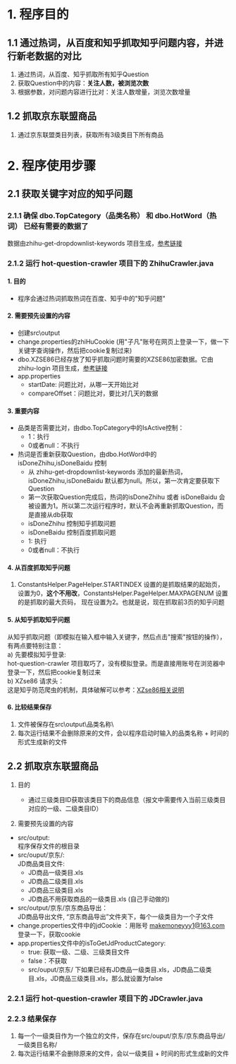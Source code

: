 # 1. 程序目的
## 1.1 通过热词，从百度和知乎抓取知乎问题内容，并进行新老数据的对比
1. 通过热词，从百度、知乎抓取所有知乎Question
2. 获取Question中的内容：**关注人数，被浏览次数**
3. 根据参数，对问题内容进行比对：关注人数增量，浏览次数增量

## 1.2 抓取京东联盟商品
1. 通过京东联盟类目列表，获取所有3级类目下所有商品

# 2. 程序使用步骤
## 2.1 获取关键字对应的知乎问题

### 2.1.1 确保 dbo.TopCategory（品类名称） 和 dbo.HotWord（热词） 已经有需要的数据了
数据由zhihu-get-dropdownlist-keywords 项目生成，[参考链接](https://github.com/monalisali/zhihu-get-dropdownlist-keywords/blob/main/README.md)


### 2.1.2 运行 hot-question-crawler 项目下的 ZhihuCrawler.java
#### 1. 目的
   * 程序会通过热词抓取热词在百度、知乎中的"知乎问题"
   
#### 2. 需要预先设置的内容
   * 创建src\output
   * change.properties的zhiHuCookie (用"子凡"账号在网页上登录一下，做一下关键字查询操作，然后把cookie复制过来)
   * dbo.XZSE86已经存放了知乎抓取问题时需要的XZSE86加密数据。它由zhihu-login 项目生成，[参考链接](https://github.com/monalisali/zhihu-login/blob/master/%E9%87%8D%E8%A6%81%E4%BA%8B%E9%A1%B9.md)
   * app.properties
      * startDate: 问题比对，从哪一天开始比对
      * compareOffset：问题比对，要比对几天的数据
      
#### 3. 重要内容
   * 品类是否需要比对，由dbo.TopCategory中的IsActive控制：
     * 1：执行
     * 0或者null：不执行
   * 热词是否重新获取Question，由dbo.HotWord中的 isDoneZhihu,isDoneBaidu 控制
      * 从 zhihu-get-dropdownlist-keywords 添加的最新热词，isDoneZhihu,isDoneBaidu 默认都为null。所以，第一次肯定要获取下Question
      * 第一次获取Question完成后，热词的isDoneZhihu 或者 isDoneBaidu 会被设置为1。所以第二次运行程序时，默认不会再重新抓取Question，而是直接从db获取
      * isDoneZhihu 控制知乎抓取问题
      * isDoneBaidu 控制百度抓取问题
      * 1: 执行
      * 0或者null：不执行
   

#### 4. 从百度抓取知乎问题
1. ConstantsHelper.PageHelper.STARTINDEX 设置的是抓取结果的起始页，设置为0，**这个不用改**，ConstantsHelper.PageHelper.MAXPAGENUM 设置的是抓取的最大页码，
现在设置为2。也就是说，现在抓取前3页的知乎问题

#### 5. 从知乎抓取知乎问题
从知乎抓取问题（即模拟在输入框中输入关键字，然后点击"搜索"按钮的操作），有两点要特别注意：<br>
a) 先要模拟知乎登录: <br>
   hot-question-crawler 项目取巧了，没有模拟登录。而是直接用账号在浏览器中登录一下，然后把cookie复制过来 <br>
b) XZse86 请求头：<br>
   这是知乎防范爬虫的机制，具体破解可以参考：[XZse86相关说明](https://github.com/monalisali/zhihu-login/blob/master/%E9%87%8D%E8%A6%81%E4%BA%8B%E9%A1%B9.md)


#### 6. 比较结果保存
1. 文件被保存在src\output\品类名称\
2. 每次运行结果不会删除原来的文件，会以程序启动时输入的品类名称 + 时间的形式生成新的文件


## 2.2 抓取京东联盟商品
1. 目的
   * 通过三级类目ID获取该类目下的商品信息（报文中需要传入当前三级类目对应的一级、二级类目ID）
   
2. 需要预先设置的内容
  * src/output: <br>
    程序保存文件的根目录
  * src/ouput/京东/: <br>
    JD商品类目文件:
    * JD商品一级类目.xls
    * JD商品二级类目.xls
    * JD商品三级类目.xls
    * JD商品不用获取商品的一级类目.xls (自己手动做的)
  * src/output/京东/京东商品导出：<br>
    JD商品导出文件, “京东商品导出”文件夹下，每个一级类目为一个子文件
  * change.properties文件中的jdCookie ：用账号 makemoneyyy1@163.com 登录一下，获取cookie
  * app.properties文件中的isToGetJdProductCategory:<br>
    * true: 获取一级、二级、三级类目文件
    * false：不获取
    * src/ouput/京东/ 下如果已经有JD商品一级类目.xls，JD商品二级类目.xls，JD商品三级类目.xls，那么就设置为false
 
### 2.2.1 运行 hot-question-crawler 项目下的 JDCrawler.java

### 2.2.3 结果保存
1. 每一个一级类目作为一个独立的文件，保存在src/ouput/京东/京东商品导出/一级类目名称/
2. 每次运行结果不会删除原来的文件，会以一级类目 + 时间的形式生成新的文件

